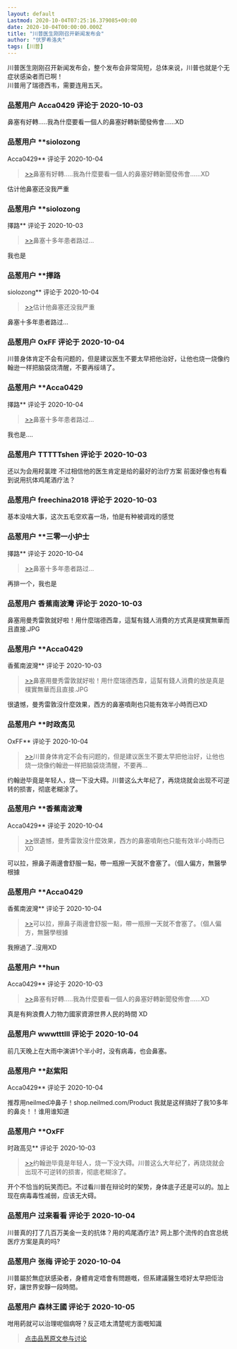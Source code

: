 ```yaml
---
layout: default
Lastmod: 2020-10-04T07:25:16.379085+00:00
date: 2020-10-04T00:00:00.000Z
title: "川普医生刚刚召开新闻发布会"
author: "伏罗希洛夫"
tags: [川普]
---
```


川普医生刚刚召开新闻发布会，整个发布会非常简短，总体来说，川普也就是个无症状感染者而已啊！  
川普用了瑞德西韦，需要连用五天。

            
### 品葱用户 **Acca0429** 评论于 2020-10-03
        
鼻塞有好轉.....我為什麼要看一個人的鼻塞好轉新聞發佈會......XD
        


            
### 品葱用户 **siolozong 
Acca0429** 评论于 2020-10-04
        
> [\>>]( "/article/item_id-509472#")鼻塞有好轉.....我為什麼要看一個人的鼻塞好轉新聞發佈會......XD

  
估计他鼻塞还没我严重
        


            
### 品葱用户 **siolozong 
擇路** 评论于 2020-10-03
        
> [\>>]( "/article/item_id-509483#")鼻塞十多年患者路过…

  
我也是
        


            
### 品葱用户 **擇路 
siolozong** 评论于 2020-10-04
        
> [\>>]( "/article/item_id-509475#")估计他鼻塞还没我严重

  
鼻塞十多年患者路过…
        


            
### 品葱用户 **OxFF** 评论于 2020-10-04
        
川普身体肯定不会有问题的，但是建议医生不要太早把他治好，让他也烧一烧像约翰逊一样把脑袋烧清醒，不要再绥靖了。
        


            
### 品葱用户 **Acca0429 
擇路** 评论于 2020-10-04
        
> [\>>]( "/article/item_id-509483#")鼻塞十多年患者路过…

  
  
  
我也是....
        


            
### 品葱用户 **TTTTTshen** 评论于 2020-10-03
        
还以为会用羟氯喹 不过相信他的医生肯定是给的最好的治疗方案 前面好像也有看到说用抗体鸡尾酒疗法？
        


            
### 品葱用户 **freechina2018** 评论于 2020-10-03
        
基本没啥大事，这次五毛空欢喜一场，怕是有种被调戏的感觉
        


            
### 品葱用户 **三零一小护士 
擇路** 评论于 2020-10-04
        
> [\>>]( "/article/item_id-509483#")鼻塞十多年患者路过…

  
  
再排一个，我也是
        


            
### 品葱用户 **香蕉南波灣** 评论于 2020-10-03
        
鼻塞用曼秀雷敦就好啦！用什麼瑞德西韋，這幫有錢人消費的方式真是樸實無華而且直接.JPG
        


            
### 品葱用户 **Acca0429 
香蕉南波灣** 评论于 2020-10-03
        
> [\>>]( "/article/item_id-509494#")鼻塞用曼秀雷敦就好啦！用什麼瑞德西韋，這幫有錢人消費的放是真是樸實無華而且直接.JPG

  
  
很遺憾，曼秀雷敦沒什麼效果，西方的鼻塞噴劑也只能有效半小時而已XD
        


            
### 品葱用户 **时政高见 
OxFF** 评论于 2020-10-04
        
> [\>>]( "/article/item_id-509497#")川普身体肯定不会有问题的，但是建议医生不要太早把他治好，让他也烧一烧像约翰逊一样把脑袋烧清醒，不要再...

  
约翰逊毕竟是年轻人，烧一下没大碍。川普这么大年纪了，再烧烧就会出现不可逆转的损害，彻底老糊涂了。
        


            
### 品葱用户 **香蕉南波灣 
Acca0429** 评论于 2020-10-04
        
> [\>>]( "/article/item_id-509499#")很遺憾，曼秀雷敦沒什麼效果，西方的鼻塞噴劑也只能有效半小時而已XD

  
可以拉，擦鼻子兩邊會舒服一點，帶一瓶擦一天就不會塞了。（個人偏方，無醫學根據
        


            
### 品葱用户 **Acca0429 
香蕉南波灣** 评论于 2020-10-04
        
> [\>>]( "/article/item_id-509505#")可以拉，擦鼻子兩邊會舒服一點，帶一瓶擦一天就不會塞了。（個人偏方，無醫學根據

  
  
我擦過了..沒用XD
        


            
### 品葱用户 **hun 
Acca0429** 评论于 2020-10-03
        
> [\>>]( "/article/item_id-509472#")鼻塞有好轉.....我為什麼要看一個人的鼻塞好轉新聞發佈會......XD

  
真是有夠浪費人力物力國家資源世界人民的時間 XD
        


            
### 品葱用户 **wwwtttlll** 评论于 2020-10-04
        
前几天晚上在大雨中演讲1个半小时，没有病毒，也会鼻塞。
        


            
### 品葱用户 **赵紫阳 
Acca0429** 评论于 2020-10-04
        
推荐用neilmed冲鼻子！shop.neilmed.com/Product 我就是这样搞好了我10多年的鼻炎！！谁用谁知道
        


            
### 品葱用户 **OxFF 
时政高见** 评论于 2020-10-03
        
> [\>>]( "/article/item_id-509502#")约翰逊毕竟是年轻人，烧一下没大碍。川普这么大年纪了，再烧烧就会出现不可逆转的损害，彻底老糊涂了。

  
开个不恰当的玩笑而已。不过看川普在辩论时的架势，身体底子还是可以的。加上现在病毒毒性减弱，应该无大碍。
        


            
### 品葱用户 **过来看看** 评论于 2020-10-04
        
川普真的打了几百万美金一支的抗体？用的鸡尾酒疗法? 网上那个流传的白宫总统医疗方案是真的吗?
        


            
### 品葱用户 **张梅** 评论于 2020-10-04
        
川普屬於無症狀感染者，身體肯定唔會有問題嘅，但系建議醫生唔好太早把佢治好，讓世界安靜一段時間。
        


            
### 品葱用户 **森林王國** 评论于 2020-10-05
        
咁用葯就可以治理呢個病呀？反正唔太清楚呢方面嘅知識
        






> [点击品葱原文参与讨论](https://pincong.rocks/article/id-24710__sort_key-agree_count__sort-DESC)


